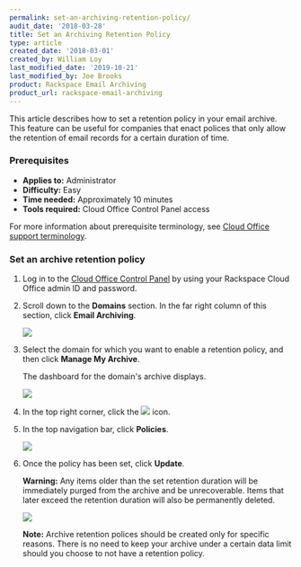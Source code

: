 ```yaml
---
permalink: set-an-archiving-retention-policy/
audit_date: '2018-03-28'
title: Set an Archiving Retention Policy
type: article
created_date: '2018-03-01'
created_by: William Loy
last_modified_date: '2019-10-21'
last_modified_by: Joe Brooks
product: Rackspace Email Archiving
product_url: rackspace-email-archiving
---
```


This article describes how to set a retention policy in your email archive. This feature can be useful for companies that enact polices that only allow the retention of email records for a certain duration of time.


### Prerequisites

- **Applies to:** Administrator
- **Difficulty:** Easy
- **Time needed:** Approximately 10 minutes
- **Tools required:** Cloud Office Control Panel access

For more information about prerequisite terminology, see [Cloud Office support terminology](/how-to/cloud-office-support-terminology).


### Set an archive retention policy

1. Log in to the [Cloud Office Control Panel](https://cp.rackspace.com/) by using your Rackspace Cloud Office admin ID and password.
2. Scroll down to the **Domains** section. In the far right column of this section, click **Email Archiving**.

   <img src="{% asset_path rackspace-email-archiving/set-an-archiving-retention-policy/domains_archive.png %}" />

3. Select the domain for which you want to enable a retention policy, and then click **Manage My Archive**.

   The dashboard for the domain's archive displays.

   <img src="{% asset_path rackspace-email-archiving/set-an-archiving-retention-policy/manage_archive.png %}" />

4. In the top right corner, click the <img src="{% asset_path rackspace-email-archiving/set-an-archiving-retention-policy/Gear_icon.png %}" /> icon.


5. In the top navigation bar, click **Policies**.

   <img src="{% asset_path rackspace-email-archiving/set-an-archiving-retention-policy/Set_an_Archiving_Retention_Policy(1).png %}" />

6. Once the policy has been set, click **Update**.

    **Warning:** Any items older than the set retention duration will be immediately purged from the archive and be unrecoverable. Items that later exceed the retention duration will also be permanently deleted.

    <img src="{% asset_path rackspace-email-archiving/set-an-archiving-retention-policy/Set_an_Archiving_Retention_Policy(2).png %}" />

    **Note:** Archive retention polices should be created only for specific reasons. There is no need to keep your archive under a certain data limit should you choose to not have a retention policy.
